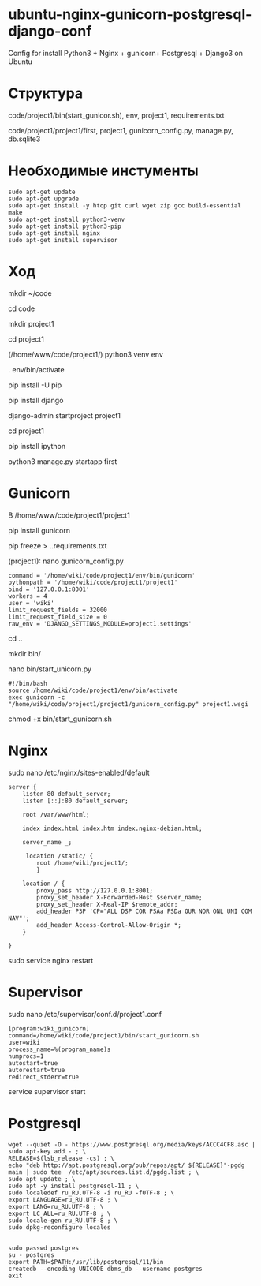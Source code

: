 # ubuntu-nginx-gunicorn-postgresql-django-conf
Config for install Python3 + Nginx + gunicorn+ Postgresql  + Django3 on Ubuntu 

# Структура

code/project1/bin(start_gunicor.sh), env, project1, requirements.txt

code/project1/project1/first, project1, gunicorn_config.py, manage.py, db.sqlite3

# Необходимые инстументы #

```
sudo apt-get update
sudo apt-get upgrade 
sudo apt-get install -y htop git curl wget zip gcc build-essential make
sudo apt-get install python3-venv
sudo apt-get install python3-pip
sudo apt-get install nginx
sudo apt-get install supervisor 
```

# Ход #

mkdir ~/code

cd code

mkdir project1

cd project1

(/home/www/code/project1/) python3 venv env 

. env/bin/activate

pip install -U pip

pip install django

django-admin startproject project1

cd project1

pip install ipython

python3 manage.py startapp first


# Gunicorn
В /home/www/code/project1/project1

pip install gunicorn

pip freeze > ..requirements.txt

(project1): nano gunicorn_config.py


```
command = '/home/wiki/code/project1/env/bin/gunicorn'
pythonpath = '/home/wiki/code/project1/project1'
bind = '127.0.0.1:8001'
workers = 4
user = 'wiki'
limit_request_fields = 32000
limit_request_field_size = 0
raw_env = 'DJANGO_SETTINGS_MODULE=project1.settings'
```

cd ..

mkdir bin/

nano bin/start_unicorn.py

```
#!/bin/bash
source /home/wiki/code/project1/env/bin/activate
exec gunicorn -c "/home/wiki/code/project1/project1/gunicorn_config.py" project1.wsgi
```
chmod +x bin/start_gunicorn.sh

# Nginx

sudo nano /etc/nginx/sites-enabled/default

```
server {
	listen 80 default_server;
	listen [::]:80 default_server;

	root /var/www/html;

	index index.html index.htm index.nginx-debian.html;

	server_name _;
	
	 location /static/ {
		root /home/wiki/project1/;
	    }
	    
	location / {
		proxy_pass http://127.0.0.1:8001;
		proxy_set_header X-Forwarded-Host $server_name;
		proxy_set_header X-Real-IP $remote_addr;
		add_header P3P 'CP="ALL DSP COR PSAa PSDa OUR NOR ONL UNI COM NAV"';
		add_header Access-Control-Allow-Origin *;
	}

}
```

sudo service nginx restart

# Supervisor

sudo nano /etc/supervisor/conf.d/project1.conf

```
[program:wiki_gunicorn]
command=/home/wiki/code/project1/bin/start_gunicorn.sh
user=wiki
process_name=%(program_name)s
numprocs=1
autostart=true
autorestart=true
redirect_stderr=true
```

service supervisor start

# Postgresql

```
wget --quiet -O - https://www.postgresql.org/media/keys/ACCC4CF8.asc | sudo apt-key add - ; \
RELEASE=$(lsb_release -cs) ; \
echo "deb http://apt.postgresql.org/pub/repos/apt/ ${RELEASE}"-pgdg main | sudo tee  /etc/apt/sources.list.d/pgdg.list ; \
sudo apt update ; \
sudo apt -y install postgresql-11 ; \
sudo localedef ru_RU.UTF-8 -i ru_RU -fUTF-8 ; \
export LANGUAGE=ru_RU.UTF-8 ; \
export LANG=ru_RU.UTF-8 ; \
export LC_ALL=ru_RU.UTF-8 ; \
sudo locale-gen ru_RU.UTF-8 ; \
sudo dpkg-reconfigure locales


sudo passwd postgres
su - postgres
export PATH=$PATH:/usr/lib/postgresql/11/bin
createdb --encoding UNICODE dbms_db --username postgres
exit
```
